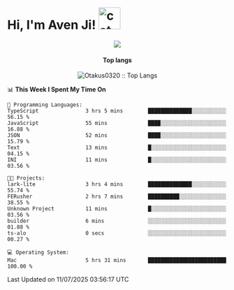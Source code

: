 <h1> Hi, I'm Aven Ji! <img src="https://media.giphy.com/media/mGcNjsfWAjY5AEZNw6/giphy.gif" width="50" alt="cat"></h1>

<p align="center"><a href="https://wakatime.com/@044d69d0-1253-4f60-96b6-5d19a0f9dde5"><img src="https://wakatime.com/badge/user/044d69d0-1253-4f60-96b6-5d19a0f9dde5.svg" /></a></p>

<h4 align="center">Top langs</h4>

<p align="center"><img src="https://github-readme-stats.vercel.app/api/top-langs/?username=Otakus0320&langs_count=10&theme=tokyonight&layout=compact&timestamp={{random_number}}" alt="Otakus0320 :: Top Langs" /></p>

<!--START_SECTION:waka-->
📊 **This Week I Spent My Time On** 

```text
💬 Programming Languages: 
TypeScript               3 hrs 5 mins        ██████████████░░░░░░░░░░░   56.15 % 
JavaScript               55 mins             ████░░░░░░░░░░░░░░░░░░░░░   16.88 % 
JSON                     52 mins             ████░░░░░░░░░░░░░░░░░░░░░   15.79 % 
Text                     13 mins             █░░░░░░░░░░░░░░░░░░░░░░░░   04.15 % 
INI                      11 mins             █░░░░░░░░░░░░░░░░░░░░░░░░   03.56 % 

🐱‍💻 Projects: 
lark-lite                3 hrs 4 mins        ██████████████░░░░░░░░░░░   55.74 % 
FERusher                 2 hrs 7 mins        ██████████░░░░░░░░░░░░░░░   38.55 % 
Unknown Project          11 mins             █░░░░░░░░░░░░░░░░░░░░░░░░   03.56 % 
builder                  6 mins              ░░░░░░░░░░░░░░░░░░░░░░░░░   01.88 % 
ts-alo                   0 secs              ░░░░░░░░░░░░░░░░░░░░░░░░░   00.27 % 

💻 Operating System: 
Mac                      5 hrs 31 mins       █████████████████████████   100.00 % 
```


 Last Updated on 11/07/2025 03:56:17 UTC
<!--END_SECTION:waka-->
